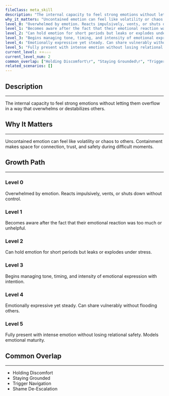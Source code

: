 ```yaml
---
fileClass: meta_skill
description: "The internal capacity to feel strong emotions without letting them overflow in a way that overwhelms or destabilizes others.\r"
why_it_matters: "Uncontained emotion can feel like volatility or chaos to others. Containment makes space for connection, trust, and safety during difficult moments.\r"
level_0: "Overwhelmed by emotion. Reacts impulsively, vents, or shuts down without control.\r"
level_1: "Becomes aware after the fact that their emotional reaction was too much or unhelpful.\r"
level_2: "Can hold emotion for short periods but leaks or explodes under stress.\r"
level_3: "Begins managing tone, timing, and intensity of emotional expression with intention.\r"
level_4: "Emotionally expressive yet steady. Can share vulnerably without flooding others.\r"
level_5: "Fully present with intense emotion without losing relational safety. Models emotional maturity.\r"
current_level: ⭐⭐☆☆☆
current_level_num: 2
common_overlap: ["Holding Discomfort\r", "Staying Grounded\r", "Trigger Navigation\r", "Shame De-Escalation\r"]
related_scenarios: []
---
```


## Description
---
The internal capacity to feel strong emotions without letting them overflow in a way that overwhelms or destabilizes others.

## Why It Matters
---
Uncontained emotion can feel like volatility or chaos to others. Containment makes space for connection, trust, and safety during difficult moments.

## Growth Path
---
### Level 0  
Overwhelmed by emotion. Reacts impulsively, vents, or shuts down without control.

### Level 1  
Becomes aware after the fact that their emotional reaction was too much or unhelpful.

### Level 2  
Can hold emotion for short periods but leaks or explodes under stress.

### Level 3  
Begins managing tone, timing, and intensity of emotional expression with intention.

### Level 4  
Emotionally expressive yet steady. Can share vulnerably without flooding others.

### Level 5  
Fully present with intense emotion without losing relational safety. Models emotional maturity.

## Common Overlap
---
- Holding Discomfort  
- Staying Grounded  
- Trigger Navigation  
- Shame De-Escalation
